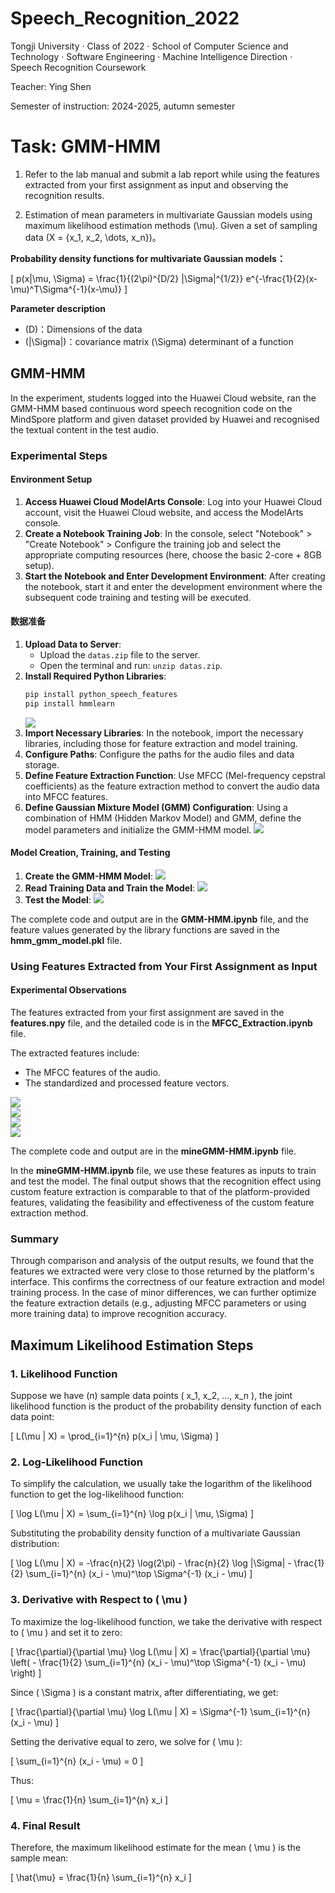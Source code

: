 # Speech_Recognition_2022

Tongji University · Class of 2022 · School of Computer Science and Technology · Software Engineering · Machine Intelligence Direction · Speech Recognition Coursework

Teacher: Ying Shen

Semester of instruction: 2024-2025, autumn semester

# Task: GMM-HMM

1. Refer to the lab manual and submit a lab report while using the features extracted from your first assignment as input and observing the recognition results.

2. Estimation of mean parameters in multivariate Gaussian models using maximum likelihood estimation methods \(\mu\). Given a set of sampling data \(X = \{x_1, x_2, \dots, x_n\}\)。

**Probability density functions for multivariate Gaussian models：**

\[
p(x|\mu, \Sigma) = \frac{1}{(2\pi)^{D/2} |\Sigma|^{1/2}} e^{-\frac{1}{2}(x-\mu)^T\Sigma^{-1}(x-\mu)}
\]

**Parameter description**
- \(D\)：Dimensions of the data
- \(|\Sigma|\)：covariance matrix \(\Sigma\) determinant of a function

## GMM-HMM

In the experiment, students logged into the Huawei Cloud website, ran the GMM-HMM based continuous word speech recognition code on the MindSpore platform and given dataset provided by Huawei and recognised the textual content in the test audio.

### Experimental Steps
#### Environment Setup
1. **Access Huawei Cloud ModelArts Console**: Log into your Huawei Cloud account, visit the Huawei Cloud website, and access the ModelArts console.
2. **Create a Notebook Training Job**: In the console, select "Notebook" > "Create Notebook" > Configure the training job and select the appropriate computing resources (here, choose the basic 2-core + 8GB setup).
3. **Start the Notebook and Enter Development Environment**: After creating the notebook, start it and enter the development environment where the subsequent code training and testing will be executed.

#### 数据准备
1. **Upload Data to Server**: 
   - Upload the `datas.zip` file to the server.
   - Open the terminal and run: `unzip datas.zip`.
2. **Install Required Python Libraries**:
    ```python
    pip install python_speech_features
    pip install hmmlearn
    ```
    ![](assets/9.png)
3. **Import Necessary Libraries**: In the notebook, import the necessary libraries, including those for feature extraction and model training.
4. **Configure Paths**: Configure the paths for the audio files and data storage.
5. **Define Feature Extraction Function**: Use MFCC (Mel-frequency cepstral coefficients) as the feature extraction method to convert the audio data into MFCC features.
6. **Define Gaussian Mixture Model (GMM) Configuration**: Using a combination of HMM (Hidden Markov Model) and GMM, define the model parameters and initialize the GMM-HMM model.
    ![](assets/1.png)

#### Model Creation, Training, and Testing
1. **Create the GMM-HMM Model**:
    ![](assets/2.png)
2. **Read Training Data and Train the Model**:
    ![](assets/3.png)
3. **Test the Model**:
    ![](assets/4.png)

The complete code and output are in the **GMM-HMM.ipynb** file, and the feature values generated by the library functions are saved in the **hmm_gmm_model.pkl** file.

### Using Features Extracted from Your First Assignment as Input

#### Experimental Observations
The features extracted from your first assignment are saved in the **features.npy** file, and the detailed code is in the **MFCC_Extraction.ipynb** file.

The extracted features include:

- The MFCC features of the audio.
- The standardized and processed feature vectors.

![](assets/5.png)  
![](assets/6.png)  
![](assets/7.png)  
![](assets/8.png)

The complete code and output are in the **mineGMM-HMM.ipynb** file.

In the **mineGMM-HMM.ipynb** file, we use these features as inputs to train and test the model. The final output shows that the recognition effect using custom feature extraction is comparable to that of the platform-provided features, validating the feasibility and effectiveness of the custom feature extraction method.

### Summary

Through comparison and analysis of the output results, we found that the features we extracted were very close to those returned by the platform's interface. This confirms the correctness of our feature extraction and model training process. In the case of minor differences, we can further optimize the feature extraction details (e.g., adjusting MFCC parameters or using more training data) to improve recognition accuracy.

## Maximum Likelihood Estimation Steps

### 1. Likelihood Function

Suppose we have \(n\) sample data points \( x_1, x_2, ..., x_n \), the joint likelihood function is the product of the probability density function of each data point:

\[
L(\mu | X) = \prod_{i=1}^{n} p(x_i | \mu, \Sigma)
\]

### 2. Log-Likelihood Function

To simplify the calculation, we usually take the logarithm of the likelihood function to get the log-likelihood function:

\[
\log L(\mu | X) = \sum_{i=1}^{n} \log p(x_i | \mu, \Sigma)
\]

Substituting the probability density function of a multivariate Gaussian distribution:

\[
\log L(\mu | X) = -\frac{n}{2} \log(2\pi) - \frac{n}{2} \log |\Sigma| - \frac{1}{2} \sum_{i=1}^{n} (x_i - \mu)^\top \Sigma^{-1} (x_i - \mu)
\]

### 3. Derivative with Respect to \( \mu \)

To maximize the log-likelihood function, we take the derivative with respect to \( \mu \) and set it to zero:

\[
\frac{\partial}{\partial \mu} \log L(\mu | X) = \frac{\partial}{\partial \mu} \left( - \frac{1}{2} \sum_{i=1}^{n} (x_i - \mu)^\top \Sigma^{-1} (x_i - \mu) \right)
\]

Since \( \Sigma \) is a constant matrix, after differentiating, we get:

\[
\frac{\partial}{\partial \mu} \log L(\mu | X) = \Sigma^{-1} \sum_{i=1}^{n} (x_i - \mu)
\]

Setting the derivative equal to zero, we solve for \( \mu \):

\[
\sum_{i=1}^{n} (x_i - \mu) = 0
\]

Thus:

\[
\mu = \frac{1}{n} \sum_{i=1}^{n} x_i
\]

### 4. Final Result

Therefore, the maximum likelihood estimate for the mean \( \mu \) is the sample mean:

\[
\hat{\mu} = \frac{1}{n} \sum_{i=1}^{n} x_i
\]
